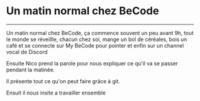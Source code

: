 # Un matin normal chez BeCode 
--------------------------------

Un matin normal chez BeCode, ça commence souvent un peu avant 9h, tout le 
monde se réveillle, chacun chez soi, mange un bol de céréales, bois un café 
et se connecte sur My BeCode pour pointer et enfin sur un channel vocal 
de Discord

Ensuite Nico prend la parole pour nous expliquer ce qu'il va se passer pendant la matinée. 

Il présente tout ce qu'on peut faire grâce à git.

Ensuit il nous insite a travailler ensemble